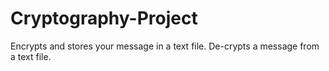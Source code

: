 # Cryptography-Project
Encrypts and stores your message in a text file. De-crypts a message from a text file.
